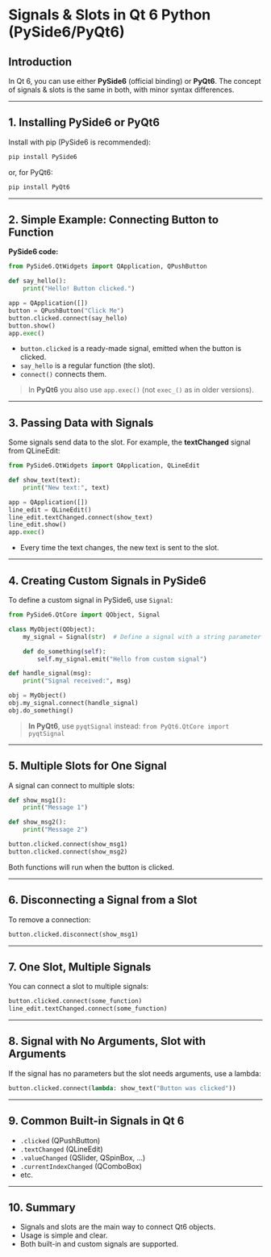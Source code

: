 # **Signals & Slots in Qt 6 Python (PySide6/PyQt6)**

## **Introduction**

In Qt 6, you can use either **PySide6** (official binding) or **PyQt6**. The concept of signals & slots is the same in both, with minor syntax differences.

---

## **1. Installing PySide6 or PyQt6**

Install with pip (PySide6 is recommended):

```sh
pip install PySide6
```

or, for PyQt6:

```sh
pip install PyQt6
```

---

## **2. Simple Example: Connecting Button to Function**

**PySide6 code:**

```python
from PySide6.QtWidgets import QApplication, QPushButton

def say_hello():
    print("Hello! Button clicked.")

app = QApplication([])
button = QPushButton("Click Me")
button.clicked.connect(say_hello)
button.show()
app.exec()
```

* `button.clicked` is a ready-made signal, emitted when the button is clicked.
* `say_hello` is a regular function (the slot).
* `connect()` connects them.

> In **PyQt6** you also use `app.exec()` (not `exec_()` as in older versions).

---

## **3. Passing Data with Signals**

Some signals send data to the slot. For example, the **textChanged** signal from QLineEdit:

```python
from PySide6.QtWidgets import QApplication, QLineEdit

def show_text(text):
    print("New text:", text)

app = QApplication([])
line_edit = QLineEdit()
line_edit.textChanged.connect(show_text)
line_edit.show()
app.exec()
```

* Every time the text changes, the new text is sent to the slot.

---

## **4. Creating Custom Signals in PySide6**

To define a custom signal in PySide6, use `Signal`:

```python
from PySide6.QtCore import QObject, Signal

class MyObject(QObject):
    my_signal = Signal(str)  # Define a signal with a string parameter

    def do_something(self):
        self.my_signal.emit("Hello from custom signal")

def handle_signal(msg):
    print("Signal received:", msg)

obj = MyObject()
obj.my_signal.connect(handle_signal)
obj.do_something()
```

> **In PyQt6**, use `pyqtSignal` instead:
> `from PyQt6.QtCore import pyqtSignal`

---

## **5. Multiple Slots for One Signal**

A signal can connect to multiple slots:

```python
def show_msg1():
    print("Message 1")

def show_msg2():
    print("Message 2")

button.clicked.connect(show_msg1)
button.clicked.connect(show_msg2)
```

Both functions will run when the button is clicked.

---

## **6. Disconnecting a Signal from a Slot**

To remove a connection:

```python
button.clicked.disconnect(show_msg1)
```

---

## **7. One Slot, Multiple Signals**

You can connect a slot to multiple signals:

```python
button.clicked.connect(some_function)
line_edit.textChanged.connect(some_function)
```

---

## **8. Signal with No Arguments, Slot with Arguments**

If the signal has no parameters but the slot needs arguments, use a lambda:

```python
button.clicked.connect(lambda: show_text("Button was clicked"))
```

---

## **9. Common Built-in Signals in Qt 6**

* `.clicked` (QPushButton)
* `.textChanged` (QLineEdit)
* `.valueChanged` (QSlider, QSpinBox, ...)
* `.currentIndexChanged` (QComboBox)
* etc.

---

## **10. Summary**

* Signals and slots are the main way to connect Qt6 objects.
* Usage is simple and clear.
* Both built-in and custom signals are supported.

